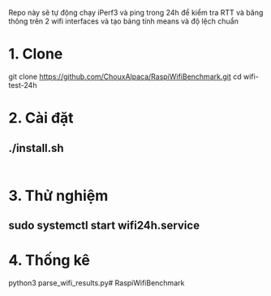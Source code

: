 Repo này sẽ tự động chạy iPerf3 và ping trong 24h để kiểm tra RTT và băng thông trên 2 wifi interfaces và tạo bảng tính means và độ lệch chuẩn 
# 1. Clone 
git clone https://github.com/ChouxAlpaca/RaspiWifiBenchmark.git 
cd wifi-test-24h 
<br>
# 2. Cài đặt 
./install.sh          
<br>
---
# 3. Thử nghiệm
sudo systemctl start wifi24h.service 
<br>
---
# 4. Thống kê
python3 parse_wifi_results.py#   R a s p i W i f i B e n c h m a r k  
 <br>
